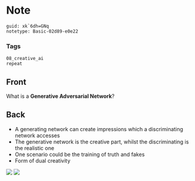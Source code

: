 # Note
```
guid: xk`6dh=GNq
notetype: Basic-02d89-e0e22
```

### Tags
```
08_creative_ai
repeat
```

## Front
What is a <b>Generative Adversarial Network</b>?

## Back
<ul><li>A generating network can create impressions which a discriminating network accesses</li><li>The generative network is the creative part, whilst the discriminating is the realistic one</li><li>One scenario could be the training of truth and fakes</li><li>Form of dual creativity</li></ul><img src="paste-9b69c4766cd6b1800be1d10de75832c5cbabb5f1.jpg">
<img src="paste-36985c18171d4894742aa3ae937ded7c4ebdde2b.jpg">
